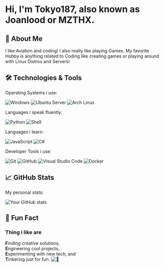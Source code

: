 # Hi, I'm Tokyo187, also known as Joanlood or MZTHX.

## 🚀 About Me
I like Aviation and coding! I also really like playing Games. My favorite Hobby is anything related to Coding like creating games or playing around with Linux Distros and Servers!

## 🛠️ Technologies & Tools
Operating Systems i use:

![Windows](https://img.shields.io/badge/-Windows-0078D4?style=flat&logo=windows&logoColor=white)
![Ubuntu Server](https://img.shields.io/badge/-Ubuntu%20Server-E95420?style=flat&logo=ubuntu&logoColor=white)
![Arch Linux](https://img.shields.io/badge/-Arch%20Linux-1793D1?style=flat&logo=arch-linux&logoColor=white)


Languages i speak fluently:

![Python](https://img.shields.io/badge/-Python-3776AB?style=flat&logo=python&logoColor=white)
![Shell](https://img.shields.io/badge/-Shell-4EAA25?style=flat&logo=gnu-bash&logoColor=white)


Languages i learn:

![JavaScript](https://img.shields.io/badge/-JavaScript-F7DF1E?style=flat&logo=javascript&logoColor=black)
![C#](https://img.shields.io/badge/-C%23-239120?style=flat&logo=c-sharp&logoColor=white)

Developer Tools i use:

![Git](https://img.shields.io/badge/-Git-F05032?style=flat&logo=git&logoColor=white)
![GitHub](https://img.shields.io/badge/-GitHub-181717?style=flat&logo=github&logoColor=white)
![Visual Studio Code](https://img.shields.io/badge/-Visual%20Studio%20Code-007ACC?style=flat&logo=visual-studio-code&logoColor=white)
![Docker](https://img.shields.io/badge/-Docker-2496ED?style=flat&logo=docker&logoColor=white)

## 📈 GitHub Stats
My personal stats:

![Your GitHub stats](https://github-readme-stats.vercel.app/api?username=Joanlood&show_icons=true&hide_border=true&theme=radical)

## 🧠 Fun Fact  
### Thing i like are
**F**inding creative solutions,  
**E**ngineering cool projects,  
**E**xperimenting with new tech, and  
**T**inkering just for fun.
![🦶](https://img.shields.io/badge/-🦶-FFC0CB?style=flat&logoColor=white)